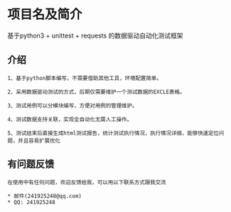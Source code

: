 项目名及简介
============
基于python3 + unittest + requests 的数据驱动自动化测试框架

介绍
--------------
    1、基于python脚本编写，不需要借助其他工具，环境配置简单。

    2、采用数据驱动测试的方式，后期仅需要维护一个测试数据的EXCLE表格。

    3、测试用例可以分模块编写，方便对用例的管理维护。

    4、测试数据支持关联，实现全自动化无需人工操作。

    5、测试结束后直接生成html测试报告，统计测试执行情况，执行情况详细，能够快速定位问题，并且容易扩展优化
    
有问题反馈
-------------
    在使用中有任何问题，欢迎反馈给我，可以用以下联系方式跟我交流

    * 邮件(241925248@qq.com)
    * QQ: 241925248
